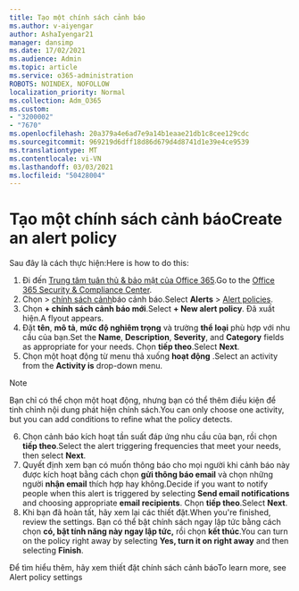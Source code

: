 ```yaml
---
title: Tạo một chính sách cảnh báo
ms.author: v-aiyengar
author: AshaIyengar21
manager: dansimp
ms.date: 17/02/2021
ms.audience: Admin
ms.topic: article
ms.service: o365-administration
ROBOTS: NOINDEX, NOFOLLOW
localization_priority: Normal
ms.collection: Adm_O365
ms.custom:
- "3200002"
- "7670"
ms.openlocfilehash: 20a379a4e6ad7e9a14b1eaae21db1c8cee129cdc
ms.sourcegitcommit: 969219d6dff18d86d679d4d8741d1e39e4ce9539
ms.translationtype: MT
ms.contentlocale: vi-VN
ms.lasthandoff: 03/03/2021
ms.locfileid: "50428004"
---
```

# <a name="create-an-alert-policy"></a><span data-ttu-id="8b789-102">Tạo một chính sách cảnh báo</span><span class="sxs-lookup"><span data-stu-id="8b789-102">Create an alert policy</span></span>

<span data-ttu-id="8b789-103">Sau đây là cách thực hiện:</span><span class="sxs-lookup"><span data-stu-id="8b789-103">Here is how to do this:</span></span>

1. <span data-ttu-id="8b789-104">Đi đến [Trung tâm tuân thủ & bảo mật của Office 365](https://go.microsoft.com/fwlink/p/?linkid=2077143).</span><span class="sxs-lookup"><span data-stu-id="8b789-104">Go to the [Office 365 Security & Compliance Center](https://go.microsoft.com/fwlink/p/?linkid=2077143).</span></span>
1. <span data-ttu-id="8b789-105">Chọn   >  [chính sách cảnh](https://go.microsoft.com/fwlink/?linkid=2103208)báo cảnh báo.</span><span class="sxs-lookup"><span data-stu-id="8b789-105">Select **Alerts** > [Alert policies](https://go.microsoft.com/fwlink/?linkid=2103208).</span></span>
1. <span data-ttu-id="8b789-106">Chọn **+ chính sách cảnh báo mới**.</span><span class="sxs-lookup"><span data-stu-id="8b789-106">Select **+ New alert policy**.</span></span> <span data-ttu-id="8b789-107">Đã xuất hiện.</span><span class="sxs-lookup"><span data-stu-id="8b789-107">A flyout appears.</span></span>
1. <span data-ttu-id="8b789-108">Đặt **tên**, **mô tả**, **mức độ nghiêm trọng** và trường **thể loại** phù hợp với nhu cầu của bạn.</span><span class="sxs-lookup"><span data-stu-id="8b789-108">Set the **Name**, **Description**, **Severity**, and **Category** fields as appropriate for your needs.</span></span> <span data-ttu-id="8b789-109">Chọn **tiếp theo**.</span><span class="sxs-lookup"><span data-stu-id="8b789-109">Select **Next**.</span></span>
1. <span data-ttu-id="8b789-110">Chọn một hoạt động từ menu thả xuống **hoạt động** .</span><span class="sxs-lookup"><span data-stu-id="8b789-110">Select an activity from the **Activity is** drop-down menu.</span></span>
> [!NOTE]
>  <span data-ttu-id="8b789-111">Bạn chỉ có thể chọn một hoạt động, nhưng bạn có thể thêm điều kiện để tinh chỉnh nội dung phát hiện chính sách.</span><span class="sxs-lookup"><span data-stu-id="8b789-111">You can only choose one activity, but you can add conditions to refine what the policy detects.</span></span>
6. <span data-ttu-id="8b789-112">Chọn cảnh báo kích hoạt tần suất đáp ứng nhu cầu của bạn, rồi chọn **tiếp theo**.</span><span class="sxs-lookup"><span data-stu-id="8b789-112">Select the alert triggering frequencies that meet your needs, then select **Next**.</span></span>
7. <span data-ttu-id="8b789-113">Quyết định xem bạn có muốn thông báo cho mọi người khi cảnh báo này được kích hoạt bằng cách chọn **gửi thông báo email** và chọn những người **nhận email** thích hợp hay không.</span><span class="sxs-lookup"><span data-stu-id="8b789-113">Decide if you want to notify people when this alert is triggered by selecting **Send email notifications** and choosing appropriate **email recipients**.</span></span> <span data-ttu-id="8b789-114">Chọn **tiếp theo**.</span><span class="sxs-lookup"><span data-stu-id="8b789-114">Select **Next**.</span></span>
8. <span data-ttu-id="8b789-115">Khi bạn đã hoàn tất, hãy xem lại các thiết đặt.</span><span class="sxs-lookup"><span data-stu-id="8b789-115">When you're finished, review the settings.</span></span> <span data-ttu-id="8b789-116">Bạn có thể bật chính sách ngay lập tức bằng cách chọn **có, bật tính năng này ngay lập tức,** rồi chọn **kết thúc**.</span><span class="sxs-lookup"><span data-stu-id="8b789-116">You can turn on the policy right away by selecting **Yes, turn it on right away** and then selecting **Finish**.</span></span>

<span data-ttu-id="8b789-117">Để tìm hiểu thêm, hãy xem thiết đặt chính sách cảnh báo</span><span class="sxs-lookup"><span data-stu-id="8b789-117">To learn more, see Alert policy settings</span></span>

